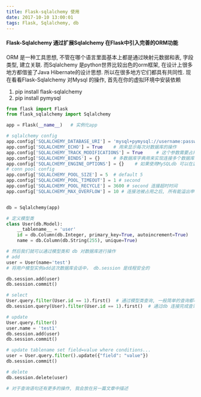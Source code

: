 ```yaml
---
title: Flask-sqlalchemy 使用
date: 2017-10-10 13:00:01
tags: Flask, Sqlalchemy, db
---
```


#### Flask-Sqlalchemy 通过扩展Sqlalchemy 在Flask中引入完善的ORM功能
ORM 是一种工具思想, 不管在哪个语言里面基本上都是通过映射元数据和表, 字段类型, 建立关联.
而Sqlalchemy 是python世界比较出色的orm框架, 在设计上很多地方都借鉴了Java Hibernate的设计思想. 所以在很多地方它们都具有共同性.
现在看看Flask-Sqlalchemy 对Mysql 的操作, 首先在你的虚拟环境中安装依赖

1. pip install flask-sqlalchemy
2. pip install pymysql

```python
from flask import Flask
from flask_sqlalchemy import Sqlalchemy

app = Flask(__name__)   # 实例化app

# sqlalchemy config
app.config['SQLALCHEMY_DATABASE_URI'] = 'mysql+pymysql://username:password@host:port/dbname'
app.config['SQLALCHEMY_ECHO'] = True    # 用来显示每次对数据库的操作
app.config['SQLALCHEMY_TRACK_MODIFICATIONS'] = True     # 这个参数需要占用过多的内存来支持Flask-sqlalchemy 所提供的信号， 可以根据业务需要调整
app.config['SQLALCHEMY_BINDS'] = {}     # 多数据库字典用来实现连接多个数据库    {db1 : db_url, db2: db_url}
app.config['SQLALCHEMY_ENGINE_OPTIONS'] = {}    # 如果使用MySQLdb 可以在这里传递 creater 并利用eventlet 的功能
# conn pool config
app.config['SQLALCHEMY_POOL_SIZE'] = 5  # default 5
app.config['SQLALCHEMY_POOL_TIMEOUT'] = 1 # second
app.config['SQLALCHEMY_POOL_RECYCLE'] = 3600 # second 连接超时时间
app.config['SQLALCHEMY_MAX_OVERFLOW'] = 10 # 连接池被占用之后, 所有能溢出申请的连接数量


db = Sqlalchemy(app)    

# 定义模型类
class User(db.Model):
    __tablename__ = 'user'
    id = db.Column(db.Integer, primary_key=True, autoincrement=True)
    name = db.Column(db.String(255), unique=True)

# 然后我们就可以通过模型类和 db 对数据库进行操作
# add
user = User(name='test')
# 将用户模型实例add这次数据库会话中， db.session 是线程安全的

db.session.add(user)
db.session.commit()

# select
User.query.filter(User.id == 1).first()  # 通过模型类查询, 一般简单的查询都可以通过模型类完成, 不存在返回None
db.session.query(User).filter(User.id == 1).first()  # 通过db 连接完成查询, 一般会有一些复杂的操作, 比如多表join, 应该考虑使用db, 并封装在model层面

# update
User.query.filter()
user.name = 'test1'
db.session.add(user)
db.session.commit()

# update tablename set field=value where conditions...
user = User.query.filter().update({"field": "value"})
db.session.commit()

# delete
db.session.delete(user)

# 对于查询语句还有更多的操作, 我会放在另一篇文章中描述
```
